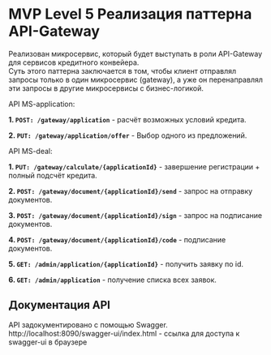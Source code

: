 # MVP Level 5 Реализация паттерна API-Gateway

Реализован микросервис, который будет выступать в роли API-Gateway для сервисов кредитного конвейера. <br>
Суть этого паттерна заключается в том, чтобы клиент отправлял запросы только в один микросервис (gateway), а уже он перенаправлял эти запросы в другие микросервисы с бизнес-логикой.

API MS-application:

**1. `POST: /gateway/application`** - расчёт возможных условий кредита. <br>

**2. `PUT: /gateway/application/offer`** - Выбор одного из предложений.

API MS-deal:

**1. `PUT: /gateway/calculate/{applicationId}`** - завершение регистрации + полный подсчёт кредита. <br>

**2. `POST: /gateway/document/{applicationId}/send`** - запрос на отправку документов. <br>

**3. `POST: /gateway/document/{applicationId}/sign`** - запрос на подписание документов. <br>

**4. `POST: /gateway/document/{applicationId}/code`** - подписание документов. <br>

**5. `GET: /admin/application/{applicationId}`** - получить заявку по id. <br>

**6. `GET: /admin/application`** - получение списка всех заявок. <br>


## Документация API<br>
API задокументировано с помощью Swagger. <br>
http://localhost:8090/swagger-ui/index.html - ссылка для доступа к swagger-ui в браузере